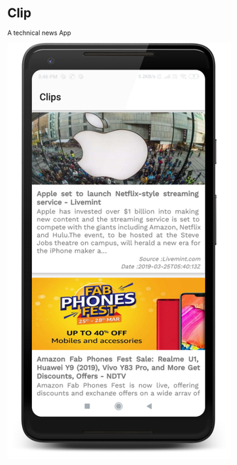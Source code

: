# Clip
A technical news App

![alt text](https://raw.githubusercontent.com/im-ranu/Clip/master/screenshots/img_1.png)
